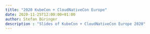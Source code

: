 ```yaml
---
title: "2020 KubeCon + CloudNativeCon Europe"
date: 2020-11-25T12:00:00+01:00
author: Stefan Büringer
description : "Slides of KubeCon + CloudNativeCon Europe 2020"
---
```

